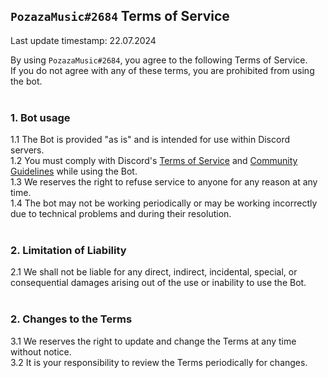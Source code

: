 ## `PozazaMusic#2684` Terms of Service
Last update timestamp: 22.07.2024

By using `PozazaMusic#2684`, you agree to the following Terms of Service.<br>
If you do not agree with any of these terms, you are prohibited from using the bot.
<br>
<br>
### 1. Bot usage
1.1 The Bot is provided "as is" and is intended for use within Discord servers.<br>
1.2 You must comply with Discord's [Terms of Service](https://discord.com/terms) and [Community Guidelines](https://discord.com/guidelines) while using the Bot.<br>
1.3 We reserves the right to refuse service to anyone for any reason at any time.<br>
1.4 The bot may not be working periodically or may be working incorrectly due to technical problems and during their resolution.
<br>
<br>
### 2. Limitation of Liability
2.1 We shall not be liable for any direct, indirect, incidental, special, or consequential damages arising out of the use or inability to use the Bot.
<br>
<br>
### 2. Changes to the Terms
3.1 We reserves the right to update and change the Terms at any time without notice.<br>
3.2 It is your responsibility to review the Terms periodically for changes.
